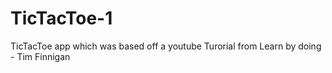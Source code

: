 # TicTacToe-1
TicTacToe app which was based off a youtube Turorial from Learn by doing - Tim Finnigan
